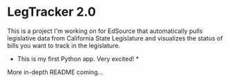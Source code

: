 LegTracker 2.0
=============
This is a project I'm working on for EdSource that automatically pulls legislative data from California State Legislature and visualizes the status of bills you want to track in the legislature. 

* This is my first Python app. Very excited! *

More in-depth README coming...
